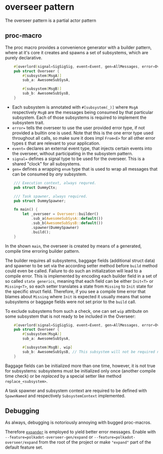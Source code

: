 # overseer pattern

The overseer pattern is a partial actor pattern

## proc-macro

The proc macro provides a convenience generator with a builder pattern,
where at it's core it creates and spawns a set of subsystems, which are purely
declarative.

```rust
    #[overlord(signal=SigSigSig, event=Event, gen=AllMessages, error=OverseerError)]
    pub struct Overseer {
        #[subsystem(MsgA)]
        sub_a: AwesomeSubSysA,

        #[subsystem(MsgB)]
        sub_b: AwesomeSubSysB,
    }
```

* Each subsystem is annotated with `#[subsystem(_)]` where `MsgA` respectively `MsgB` are the messages
being consumed by that particular subsystem. Each of those subsystems is required to implement the subsystem
trait.
* `error=` tells the overseer to use the user provided
error type, if not provided a builtin one is used. Note that this is the one error type used throughout all calls, so make sure it does impl `From<E>` for all other error types `E` that are relevant to your application.
* `event=` declares an external event type, that injects certain events
into the overseer, without participating in the subsystem pattern.
* `signal=` defines a signal type to be used for the overseer. This is a shared "clock" for all subsystems.
* `gen=` defines a wrapping `enum` type that is used to wrap all messages that can be consumed by _any_ subsystem.

```rust
    /// Execution context, always requred.
    pub struct DummyCtx;

    /// Task spawner, always required.
    pub struct DummySpawner;

    fn main() {
        let _overseer = Overseer::builder()
            .sub_a(AwesomeSubSysA::default())
            .sub_b(AwesomeSubSysB::default())
            .spawner(DummySpawner)
            .build();
    }
```

In the shown `main`, the overseer is created by means of a generated, compile time erroring
builder pattern.

The builder requires all subsystems, baggage fields (additional struct data) and spawner to be
set via the according setter method before `build` method could even be called. Failure to do
such an initialization will lead to a compile error. This is implemented by encoding each
builder field in a set of so called `state generics`, meaning that each field can be either
`Init<T>` or `Missing<T>`, so each setter translates a state from `Missing` to `Init` state
for the specific struct field. Therefore, if you see a compile time error that blames about
`Missing` where `Init` is expected it usually means that some subsystems or baggage fields were
not set prior to the `build` call.

To exclude subsystems from such a check, one can set `wip` attribute on some subsystem that
is not ready to be included in the Overseer:

```rust
    #[overlord(signal=SigSigSig, event=Event, gen=AllMessages, error=OverseerError)]
    pub struct Overseer {
        #[subsystem(MsgA)]
        sub_a: AwesomeSubSysA,

        #[subsystem(MsgB), wip]
        sub_b: AwesomeSubSysB, // This subsystem will not be required nor allowed to be set
    }
```

Baggage fields can be initialized more than one time, however, it is not true for subsystems:
subsystems must be initialized only once (another compile time check) or be _replaced_ by
a special setter like method `replace_<subsystem>`.

A task spawner and subsystem context are required to be defined with `SpawnNamed` and respectively `SubsystemContext` implemented.

## Debugging

As always, debugging is notoriously annoying with bugged proc-macros.

Therefore [`expander`](https://github.com/drahnr/expander) is employed to yield better
error messages. Enable with `--feature=polkadot-overseer-gen/expand` or
`--feature=polkadot-overseer/expand` from the root of the project or
make `"expand"` part of the default feature set.
